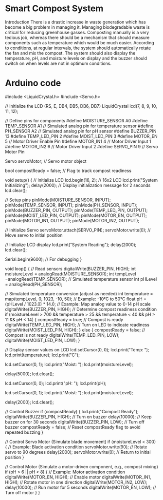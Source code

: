 # Smart Compost System

Introduction
There is a drastic increase in waste generation which has become a big problem in managing it. Managing biodegradable waste is critical for reducing greenhouse gasses. Composting manually is a very tedious job, whereas there should be a mechanism that should measure components such as temperature which would be much easier. According to conditions, at regular intervals, the system should automatically rotate the fan and mix the compost. The system should also display the temperature, pH, and moisture levels on display and the buzzer should switch on when levels are not in optimum conditions.

# Arduino code

#include <LiquidCrystal.h>
#include <Servo.h>

// Initialize the LCD (RS, E, DB4, DB5, DB6, DB7)
LiquidCrystal lcd(7, 8, 9, 10, 11, 12);

// Define pins for components
#define MOISTURE_SENSOR A0
#define TEMP_SENSOR A1       // Simulated analog pin for temperature sensor
#define PH_SENSOR A2         // Simulated analog pin for pH sensor
#define BUZZER_PIN 13
#define TEMP_LED_PIN 2
#define MOIST_LED_PIN 3
#define MOTOR_EN 5           // Motor Driver Enable Pin
#define MOTOR_IN1 4          // Motor Driver Input 1
#define MOTOR_IN2 6          // Motor Driver Input 2
#define SERVO_PIN 9          // Servo Motor Pin

Servo servoMotor;            // Servo motor object

bool compostReady = false;   // Flag to track compost readiness

void setup() {
  // Initialize LCD
  lcd.begin(16, 2); // 16x2 LCD
  lcd.print("System Initializing");
  delay(2000); // Display initialization message for 2 seconds
  lcd.clear();

  // Setup pins
  pinMode(MOISTURE_SENSOR, INPUT);
  pinMode(TEMP_SENSOR, INPUT);
  pinMode(PH_SENSOR, INPUT);
  pinMode(BUZZER_PIN, OUTPUT);
  pinMode(TEMP_LED_PIN, OUTPUT);
  pinMode(MOIST_LED_PIN, OUTPUT);
  pinMode(MOTOR_EN, OUTPUT);
  pinMode(MOTOR_IN1, OUTPUT);
  pinMode(MOTOR_IN2, OUTPUT);

  // Initialize Servo
  servoMotor.attach(SERVO_PIN);
  servoMotor.write(0); // Move servo to initial position

  // Initialize LCD display
  lcd.print("System Reading");
  delay(2000);
  lcd.clear();

  Serial.begin(9600); // For debugging
}

void loop() {
  // Read sensors
  digitalWrite(BUZZER_PIN, HIGH);
  int moistureLevel = analogRead(MOISTURE_SENSOR);
  int tempLevel =analogRead(TEMP_SENSOR); // Simulated temperature sensor
  int pHLevel = analogRead(PH_SENSOR);

  // Simulated temperature conversion (adjust as needed)
  int temperature = map(tempLevel, 0, 1023, -10, 50); // Example: -10°C to 50°C
  float pH = (pHLevel / 1023.0) * 14.0; // Example: Map analog value to 0-14 pH scale
  digitalWrite(BUZZER_PIN, HIGH);
  // Determine compost readiness condition
  if (moistureLevel > 700 && temperature > 25 && temperature < 40 && pH > 11 && pH < 14) {
    compostReady = true; // Compost is ready
    digitalWrite(TEMP_LED_PIN, HIGH); // Turn on LED to indicate readiness
    digitalWrite(MOIST_LED_PIN, HIGH);
  } else {
    compostReady = false; // Compost is not ready
    digitalWrite(TEMP_LED_PIN, LOW);
    digitalWrite(MOIST_LED_PIN, LOW);
  }

  // Display sensor values on LCD
  lcd.setCursor(0, 0);
  lcd.print("Temp: ");
  lcd.print(temperature);
  lcd.print("C");

  lcd.setCursor(0, 1);
  lcd.print("Moist: ");
  lcd.print(moistureLevel);

  delay(5000);
  lcd.clear();

  lcd.setCursor(0, 0);
  lcd.print("pH: ");
  lcd.print(pH);

  lcd.setCursor(0, 1);
  lcd.print("Moist: ");
  lcd.print(moistureLevel);

  delay(2000);
  lcd.clear();

  // Control Buzzer
  if (compostReady) {
    lcd.print("Compost Ready");
    digitalWrite(BUZZER_PIN, HIGH); // Turn on buzzer
    delay(10000); // Keep buzzer on for 30 seconds
    digitalWrite(BUZZER_PIN, LOW); // Turn off buzzer
    compostReady = false; // Reset compostReady flag to avoid repeated buzzing
  }

  // Control Servo Motor (Simulate blade movement)
  if (moistureLevel < 300) { // Example: Blade activation condition
    servoMotor.write(90); // Rotate servo to 90 degrees
    delay(2000);
    servoMotor.write(0); // Return to initial position
  }

  // Control Motor (Simulate a motor-driven component, e.g., compost mixing)
  if (pH < 6 || pH > 8) { // Example: Motor activation condition
    digitalWrite(MOTOR_EN, HIGH); // Enable motor
    digitalWrite(MOTOR_IN1, HIGH); // Rotate motor in one direction
    digitalWrite(MOTOR_IN2, LOW);
    delay(10000); // Run motor for 5 seconds
    digitalWrite(MOTOR_EN, LOW); // Turn off motor
  }
}
